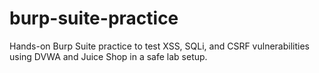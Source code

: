 # burp-suite-practice
Hands-on Burp Suite practice to test XSS, SQLi, and CSRF vulnerabilities using DVWA and Juice Shop in a safe lab setup.
